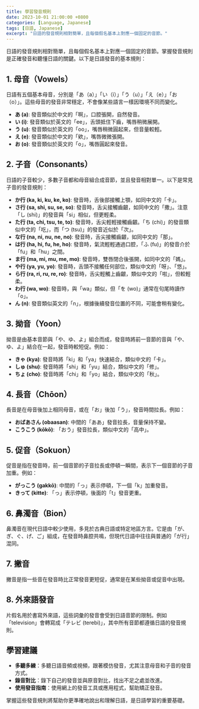 ```yaml
---
title: 學習發音規則
date: 2023-10-01 21:00:00 +0800
categories: [Language, Japanese]
tags: [日語, Japanese] 
excerpt: "日語的發音規則相對簡單，且每個假名基本上對應一個固定的音節。"
---
```


日語的發音規則相對簡單，且每個假名基本上對應一個固定的音節。掌握發音規則是正確發音和聽懂日語的關鍵。以下是日語發音的基本規則：

## **1. 母音（Vowels）**
日語有五個基本母音，分別是「あ（a）」「い（i）」「う（u）」「え（e）」「お（o）」。這些母音的發音非常穩定，不會像某些語言一樣因環境不同而變化。

- **あ (a)**: 發音類似於中文的「啊」，口腔張開，自然發音。
- **い (i)**: 發音類似於英文的「ee」，舌頭抵住下齒，嘴唇稍微展開。
- **う (u)**: 發音類似於英文的「oo」，嘴唇稍微圓起來，但音量較輕。
- **え (e)**: 發音類似於中文的「欸」，嘴唇微微張開。
- **お (o)**: 發音類似於英文的「o」，嘴唇圓起來發音。

## **2. 子音（Consonants）**
日語的子音較少，多數子音都和母音組合成音節，並且發音相對單一。以下是常見子音的發音規則：

- **か行 (ka, ki, ku, ke, ko)**: 發音時，舌後部接觸上顎，如同中文的「卡」。
- **さ行 (sa, shi, su, se, so)**: 發音時，舌尖接觸齒齦，如同中文的「撒」。注意「し (shi)」的發音與「si」相似，但更輕柔。
- **た行 (ta, chi, tsu, te, to)**: 發音時，舌尖輕輕接觸齒齦。「ち (chi)」的發音類似中文的「吃」，而「つ (tsu)」的發音近似於「次」。
- **な行 (na, ni, nu, ne, no)**: 發音時，舌尖接觸齒齦，如同中文的「那」。
- **は行 (ha, hi, fu, he, ho)**: 發音時，氣流輕輕通過口腔，「ふ (fu)」的發音介於「fu」和「hu」之間。
- **ま行 (ma, mi, mu, me, mo)**: 發音時，雙唇閉合後張開，如同中文的「媽」。
- **や行 (ya, yu, yo)**: 發音時，舌頭不接觸任何部位，類似中文的「呀」、「悠」。
- **ら行 (ra, ri, ru, re, ro)**: 發音時，舌尖輕觸上齒齦，類似中文的「啦」，但較輕柔。
- **わ行 (wa, wo)**: 發音時，與「wa」類似，但「を (wo)」通常在句尾時讀作「o」。
- **ん (n)**: 發音類似英文的「n」，根據後續發音位置的不同，可能會稍有變化。

## **3. 拗音（Yoon）**
拗音是由基本音節與「や、ゆ、よ」組合而成，發音時將前一音節的音與「や、ゆ、よ」結合在一起，發音時較短促。例如：

- **きゃ (kya)**: 發音時將「ki」和「ya」快速結合，類似中文的「卡」。
- **しゅ (shu)**: 發音時將「shi」和「yu」結合，類似中文的「修」。
- **ちょ (cho)**: 發音時將「chi」和「yo」結合，類似中文的「秋」。

## **4. 長音（Chōon）**
長音是在母音後加上相同母音，或在「お」後加「う」，發音時間拉長。例如：

- **おばあさん (obaasan)**: 中間的「ああ」發音拉長，音量保持不變。
- **こうこう (kōkō)**: 「おう」發音拉長，類似中文的「高中」。

## **5. 促音（Sokuon）**
促音是指在發音時，前一個音節的子音拉長或停頓一瞬間，表示下一個音節的子音加重。例如：

- **がっこう (gakkō)**: 中間的「っ」表示停頓，下一個「k」加重發音。
- **きって (kitte)**: 「っ」表示停頓，後面的「t」發音更重。

## **6. 鼻濁音（Bion）**
鼻濁音在現代日語中較少使用，多見於古典日語或特定地區方言。它是由「が、ぎ、ぐ、げ、ご」組成，在發音時鼻腔共鳴，但現代日語中往往與普通的「が行」混同。

## **7. 撇音**
撇音是指一些音在發音時比正常發音更短促，通常是在某些拗音或促音中出現。

## **8. 外來語發音**
片假名用於書寫外來語，這些詞彙的發音會受到日語音節的限制。例如「television」會轉寫成「テレビ (terebi)」，其中所有音節都遵循日語的發音規則。

## **學習建議**
- **多聽多練**：多聽日語音頻或視頻，跟著模仿發音，尤其注意母音和子音的發音方式。
- **錄音對比**：錄下自己的發音並與原音對比，找出不足之處並改進。
- **使用發音指南**：使用網上的發音工具或應用程式，幫助矯正發音。

掌握這些發音規則將幫助你更準確地說出和理解日語，是日語學習的重要基礎。
